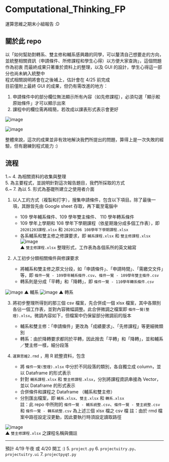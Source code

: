 # Computational_Thinking_FP
運算思維之期末小組報告 :D

## 關於此 repo
以「如何幫助對轉系、雙主修和輔系感興趣的同學，可以釐清自己想要走的方向，並統整相關資訊（申請條件、所修課程和學生心得）以方便大家查詢」，這個問題作為初衷
而最終成果只著重於資料上的整理，以及 GUI 的設計，學生心得這一部分也尚未納入統整中  
程式相關說明將會在之後補上，估計會在 4/25 前完成  
目前僅附上最終 GUI 的成果，但仍有需改進的地方：
1. 申請條件中的部分欄位無法顯示所有內容（如先修課程），必須勾選「顯示較原始條件」才可以顯示出來
2. 課程中的欄位需再精簡，若改成以課表形式表示會更好

![image](https://user-images.githubusercontent.com/39528069/162632428-0a12c84e-4d67-491d-9a8d-a4fae7d8f731.png)

![image](https://user-images.githubusercontent.com/39528069/162632553-344520bf-bf9a-4cb3-9391-fbc620fd4a51.png)

整體來說，這次的成果並非有效地解決我們所提出的問題，算得上是一次失敗的經驗，但有磨練到程式能力 :)




## 流程
1.~ 4. 為相關資料的收集與整理  
5. 為主要程式，並說明針對這次報告題目，我們所採取的方式  
6.~ 7. 為以 5. 形式為基礎所建立之使用者介面   

1. 以人工的方式（複製和打字），搜集申請條件，包含以下項目。除了最後一項，其餘皆先由 Google sheet 存取，再下載至電腦中
   - 109 學年輔系條件、109 學年雙主條件、 110 學年轉系條件
   - 109 學年上學期和 108 學年下學期課程（依星期幾分成多個工作表），即 `20201203課程.xlsx` 和 `20201206 108學年下學期課程.xlsx`
   - 各系輔系和雙主修之修課要求，即 `輔系課程.xlsx` 和 `雙主修課程.xlsx`
![image](https://user-images.githubusercontent.com/39528069/163972410-3d83f238-b615-4580-8880-d4df331fa063.png)  
▲ `雙主修課程.xlsx` 整理形式，工作表為各個系所的英文縮寫
   
2. 人工初步分類相關條件與修課要求
   - 將輔系和雙主修之原文分段，如「申請條件」、「申請時間」、「需繳交文件」等，即 `條件一覽 - 109學年輔系條件.csv`、`條件一覽 - 109學年雙主條件.csv`
   - 轉系則是分成「平轉」和「降轉」，即 `條件一覽 - 110學年轉系條件.csv`

![image](https://user-images.githubusercontent.com/39528069/163945333-9fc73f67-0598-41e4-8fbf-51670b34e485.png)
▲ 輔系
![image](https://user-images.githubusercontent.com/39528069/163944466-0be0b7b5-dbcd-4622-bd11-001a27fd9349.png)
▲ 轉系

3. 將初步整理所得到的那三個 csv 檔案，先合併成一個 xlsx 檔案，其中各類別各佔一個工作表，並對內容微幅調整。此合併微調之檔案即 `條件一覽(整理).xlsx`。微調內容如下，但檔案中仍保留部分微調前的版本
   - 輔系和雙主修：「申請條件」更改為「成績要求」、「先修課程」等更細微類別
   - 轉系：由於降轉要求都同於平轉，因此捨去「平轉」和「降轉」，並和輔系／雙主修一樣，細分段落
 
4. `運算思維2.rmd` ，用 R 統整資料，包含
   - 將 `條件一覽(整理).xlsx` 中分於不同段落的類別，各自獨立成 column，並以 Dataframe 的形式表示
   - 針對 `輔系課程.xlsx` 和 `雙主修課程.xlsx`，分別將課程資訊串接為 Vector，並以 Dataframe 的形式表示
   - 合併條件和課程之 Dataframe （輔系和雙主修）
   - 分別匯出檔案，即 `輔系.xlsx`、`雙主.xlsx` 和 `轉系.xlsx`  
   註：此 repo 中所附的 `條件一覽 - 輔系統整.csv`、`條件一覽 - 雙主統整.csv` 和 `條件一覽 - 轉系統整.csv` 為上述三個 xlsx 檔之 csv 檔
   註：由於 rmd 檔案中路徑設定沒更動，因此要執行時須設定讀取路徑
   
![image](https://user-images.githubusercontent.com/39528069/163963207-5205c7eb-668d-48b1-9f7f-235e34ae69fe.png)  
▲ `雙主修課程.xlsx` 之課程名稱與備註 

---
預計 4/19 午夜 或 4/20 開工 :)
5. `project.py`
6. `projectuitry.py`、`projectuitry.ui`
7. `projectpyqt.py`










